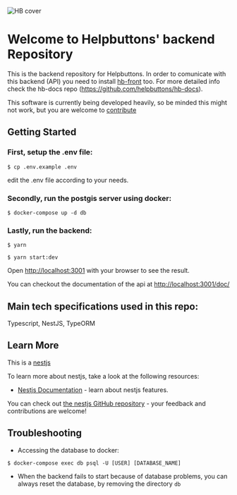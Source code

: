 ![HB cover](https://github.com/helpbuttons/hb-front/raw/develop/public/assets/images/hb_landscape_02_small.jpg?raw=true "hb cover")

# Welcome to Helpbuttons' backend Repository

This is the backend repository for Helpbuttons. In order to comunicate with this backend (API) you need to install [hb-front](https://github.com/helpbuttons/hb-front) too. For more detailed info check the hb-docs repo (https://github.com/helpbuttons/hb-docs).

This software is currently being developed heavily, so be minded this might not work, but you are welcome to [contribute](CONTRIBUTING.md)

## Getting Started

### First, setup the .env file:

`$ cp .env.example .env`

edit the .env file according to your needs.

### Secondly, run the postgis server using docker: 

`$ docker-compose up -d db`

### Lastly, run the backend:
```
$ yarn

$ yarn start:dev
```

Open [http://localhost:3001](http://localhost:3001) with your browser to see the result.

You can checkout the documentation of the api at [http://localhost:3001/doc/](http://localhost:3001/doc/)


## Main tech specifications used in this repo:

Typescript, NestJS, TypeORM

## Learn More


This is a [nestjs](https://nestjs.com/)

To learn more about nestjs, take a look at the following resources:

- [Nestjs Documentation](https://docs.nestjs.com/) - learn about nestjs features.

You can check out [the nestjs GitHub repository](https://github.com/nestjs/nest) - your feedback and contributions are welcome!


## Troubleshooting

- Accessing the database to docker:

`$ docker-compose exec db psql -U [USER] [DATABASE_NAME]`

- When the backend fails to start because of database problems, you can always reset the database, by removing the directory `db`
